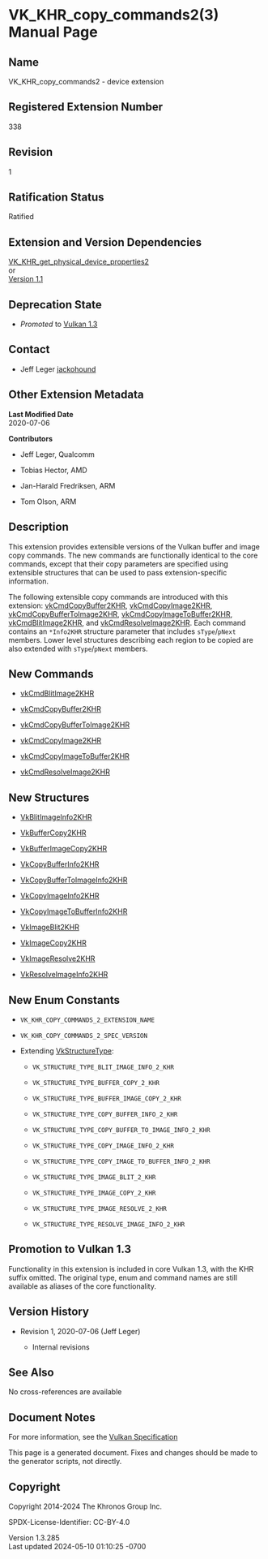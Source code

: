 # VK_KHR_copy_commands2(3) Manual Page

## Name

VK_KHR_copy_commands2 - device extension



## <a href="#_registered_extension_number" class="anchor"></a>Registered Extension Number

338

## <a href="#_revision" class="anchor"></a>Revision

1

## <a href="#_ratification_status" class="anchor"></a>Ratification Status

Ratified

## <a href="#_extension_and_version_dependencies" class="anchor"></a>Extension and Version Dependencies

[VK_KHR_get_physical_device_properties2](https://registry.khronos.org/vulkan/specs/1.3-extensions/man/html/VK_KHR_get_physical_device_properties2.html)  
or  
[Version 1.1](#versions-1.1)  

## <a href="#_deprecation_state" class="anchor"></a>Deprecation State

- *Promoted* to <a
  href="https://registry.khronos.org/vulkan/specs/1.3-extensions/html/vkspec.html#versions-1.3-promotions"
  target="_blank" rel="noopener">Vulkan 1.3</a>

## <a href="#_contact" class="anchor"></a>Contact

- Jeff Leger <a
  href="https://github.com/KhronosGroup/Vulkan-Docs/issues/new?body=%5BVK_KHR_copy_commands2%5D%20@jackohound%0A*Here%20describe%20the%20issue%20or%20question%20you%20have%20about%20the%20VK_KHR_copy_commands2%20extension*"
  target="_blank" rel="nofollow noopener"><em></em>jackohound</a>

## <a href="#_other_extension_metadata" class="anchor"></a>Other Extension Metadata

**Last Modified Date**  
2020-07-06

**Contributors**  
- Jeff Leger, Qualcomm

- Tobias Hector, AMD

- Jan-Harald Fredriksen, ARM

- Tom Olson, ARM

## <a href="#_description" class="anchor"></a>Description

This extension provides extensible versions of the Vulkan buffer and
image copy commands. The new commands are functionally identical to the
core commands, except that their copy parameters are specified using
extensible structures that can be used to pass extension-specific
information.

The following extensible copy commands are introduced with this
extension: [vkCmdCopyBuffer2KHR](https://registry.khronos.org/vulkan/specs/1.3-extensions/man/html/vkCmdCopyBuffer2KHR.html),
[vkCmdCopyImage2KHR](https://registry.khronos.org/vulkan/specs/1.3-extensions/man/html/vkCmdCopyImage2KHR.html),
[vkCmdCopyBufferToImage2KHR](https://registry.khronos.org/vulkan/specs/1.3-extensions/man/html/vkCmdCopyBufferToImage2KHR.html),
[vkCmdCopyImageToBuffer2KHR](https://registry.khronos.org/vulkan/specs/1.3-extensions/man/html/vkCmdCopyImageToBuffer2KHR.html),
[vkCmdBlitImage2KHR](https://registry.khronos.org/vulkan/specs/1.3-extensions/man/html/vkCmdBlitImage2KHR.html), and
[vkCmdResolveImage2KHR](https://registry.khronos.org/vulkan/specs/1.3-extensions/man/html/vkCmdResolveImage2KHR.html). Each command
contains an `*Info2KHR` structure parameter that includes
`sType`/`pNext` members. Lower level structures describing each region
to be copied are also extended with `sType`/`pNext` members.

## <a href="#_new_commands" class="anchor"></a>New Commands

- [vkCmdBlitImage2KHR](https://registry.khronos.org/vulkan/specs/1.3-extensions/man/html/vkCmdBlitImage2KHR.html)

- [vkCmdCopyBuffer2KHR](https://registry.khronos.org/vulkan/specs/1.3-extensions/man/html/vkCmdCopyBuffer2KHR.html)

- [vkCmdCopyBufferToImage2KHR](https://registry.khronos.org/vulkan/specs/1.3-extensions/man/html/vkCmdCopyBufferToImage2KHR.html)

- [vkCmdCopyImage2KHR](https://registry.khronos.org/vulkan/specs/1.3-extensions/man/html/vkCmdCopyImage2KHR.html)

- [vkCmdCopyImageToBuffer2KHR](https://registry.khronos.org/vulkan/specs/1.3-extensions/man/html/vkCmdCopyImageToBuffer2KHR.html)

- [vkCmdResolveImage2KHR](https://registry.khronos.org/vulkan/specs/1.3-extensions/man/html/vkCmdResolveImage2KHR.html)

## <a href="#_new_structures" class="anchor"></a>New Structures

- [VkBlitImageInfo2KHR](https://registry.khronos.org/vulkan/specs/1.3-extensions/man/html/VkBlitImageInfo2KHR.html)

- [VkBufferCopy2KHR](https://registry.khronos.org/vulkan/specs/1.3-extensions/man/html/VkBufferCopy2KHR.html)

- [VkBufferImageCopy2KHR](https://registry.khronos.org/vulkan/specs/1.3-extensions/man/html/VkBufferImageCopy2KHR.html)

- [VkCopyBufferInfo2KHR](https://registry.khronos.org/vulkan/specs/1.3-extensions/man/html/VkCopyBufferInfo2KHR.html)

- [VkCopyBufferToImageInfo2KHR](https://registry.khronos.org/vulkan/specs/1.3-extensions/man/html/VkCopyBufferToImageInfo2KHR.html)

- [VkCopyImageInfo2KHR](https://registry.khronos.org/vulkan/specs/1.3-extensions/man/html/VkCopyImageInfo2KHR.html)

- [VkCopyImageToBufferInfo2KHR](https://registry.khronos.org/vulkan/specs/1.3-extensions/man/html/VkCopyImageToBufferInfo2KHR.html)

- [VkImageBlit2KHR](https://registry.khronos.org/vulkan/specs/1.3-extensions/man/html/VkImageBlit2KHR.html)

- [VkImageCopy2KHR](https://registry.khronos.org/vulkan/specs/1.3-extensions/man/html/VkImageCopy2KHR.html)

- [VkImageResolve2KHR](https://registry.khronos.org/vulkan/specs/1.3-extensions/man/html/VkImageResolve2KHR.html)

- [VkResolveImageInfo2KHR](https://registry.khronos.org/vulkan/specs/1.3-extensions/man/html/VkResolveImageInfo2KHR.html)

## <a href="#_new_enum_constants" class="anchor"></a>New Enum Constants

- `VK_KHR_COPY_COMMANDS_2_EXTENSION_NAME`

- `VK_KHR_COPY_COMMANDS_2_SPEC_VERSION`

- Extending [VkStructureType](https://registry.khronos.org/vulkan/specs/1.3-extensions/man/html/VkStructureType.html):

  - `VK_STRUCTURE_TYPE_BLIT_IMAGE_INFO_2_KHR`

  - `VK_STRUCTURE_TYPE_BUFFER_COPY_2_KHR`

  - `VK_STRUCTURE_TYPE_BUFFER_IMAGE_COPY_2_KHR`

  - `VK_STRUCTURE_TYPE_COPY_BUFFER_INFO_2_KHR`

  - `VK_STRUCTURE_TYPE_COPY_BUFFER_TO_IMAGE_INFO_2_KHR`

  - `VK_STRUCTURE_TYPE_COPY_IMAGE_INFO_2_KHR`

  - `VK_STRUCTURE_TYPE_COPY_IMAGE_TO_BUFFER_INFO_2_KHR`

  - `VK_STRUCTURE_TYPE_IMAGE_BLIT_2_KHR`

  - `VK_STRUCTURE_TYPE_IMAGE_COPY_2_KHR`

  - `VK_STRUCTURE_TYPE_IMAGE_RESOLVE_2_KHR`

  - `VK_STRUCTURE_TYPE_RESOLVE_IMAGE_INFO_2_KHR`

## <a href="#_promotion_to_vulkan_1_3" class="anchor"></a>Promotion to Vulkan 1.3

Functionality in this extension is included in core Vulkan 1.3, with the
KHR suffix omitted. The original type, enum and command names are still
available as aliases of the core functionality.

## <a href="#_version_history" class="anchor"></a>Version History

- Revision 1, 2020-07-06 (Jeff Leger)

  - Internal revisions

## <a href="#_see_also" class="anchor"></a>See Also

No cross-references are available

## <a href="#_document_notes" class="anchor"></a>Document Notes

For more information, see the <a
href="https://registry.khronos.org/vulkan/specs/1.3-extensions/html/vkspec.html#VK_KHR_copy_commands2"
target="_blank" rel="noopener">Vulkan Specification</a>

This page is a generated document. Fixes and changes should be made to
the generator scripts, not directly.

## <a href="#_copyright" class="anchor"></a>Copyright

Copyright 2014-2024 The Khronos Group Inc.

SPDX-License-Identifier: CC-BY-4.0

Version 1.3.285  
Last updated 2024-05-10 01:10:25 -0700
